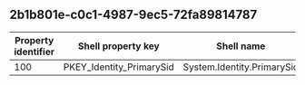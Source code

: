## 2b1b801e-c0c1-4987-9ec5-72fa89814787

Property identifier | Shell property key | Shell name | Alias
--- | --- | --- | ---
100 | PKEY_Identity_PrimarySid | System.Identity.PrimarySid | 

